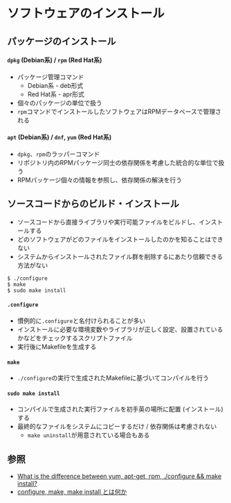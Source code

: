 # ソフトウェアのインストール
## パッケージのインストール
#### `dpkg` (Debian系)  / `rpm` (Red Hat系)
- パッケージ管理コマンド
  - Debian系 - deb形式
  - Red Hat系 - apr形式
- 個々のパッケージの単位で扱う
- `rpm`コマンドでインストールしたソフトウェアはRPMデータベースで管理される

#### `apt` (Debian系) / `dnf`, `yum` (Red Hat系)
- `dpkg`、`rpm`のラッパーコマンド
- リポジトリ内のRPMパッケージ同士の依存関係を考慮した統合的な単位で扱う
- RPMパッケージ個々の情報を参照し、依存関係の解決を行う

## ソースコードからのビルド・インストール
- ソースコードから直接ライブラリや実行可能ファイルをビルドし、インストールする
- どのソフトウェアがどのファイルをインストールしたのかを知ることはできない
- システムからインストールされたファイル群を削除するにあたり信頼できる方法がない

```
$ ./configure
$ make
$ sudo make install
```

#### `.configure`
- 慣例的に`.configure`と名付けられることが多い
- インストールに必要な環境変数やライブラリが正しく設定、設置されているかなどをチェックするスクリプトファイル
- 実行後にMakefileを生成する

#### `make`
- `./configure`の実行で生成されたMakefileに基づいてコンパイルを行う

#### `sudo make install`
- コンパイルで生成された実行ファイルを初手英の場所に配置 (インストール) する
- 最終的なファイルをシステムにコピーするだけ / 依存関係は考慮されない
  - `make uninstall`が用意されている場合もある

## 参照
- [What is the difference between yum, apt-get, rpm, ./configure && make install?](https://superuser.com/questions/125933/what-is-the-difference-between-yum-apt-get-rpm-configure-make-install/125939#125939)
- [configure, make, make install とは何か](https://qiita.com/chihiro/items/f270744d7e09c58a50a5)
